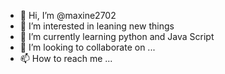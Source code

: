 - 👋 Hi, I’m @maxine2702
- 👀 I’m interested in leaning new things
- 🌱 I’m currently learning python and Java Script
- 💞️ I’m looking to collaborate on ...
- 📫 How to reach me ...

<!---
maxine2702/maxine2702 is a ✨ special ✨ repository because its `README.md` (this file) appears on your GitHub profile.
You can click the Preview link to take a look at your changes.
--->
